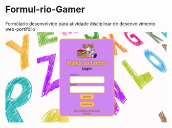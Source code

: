 # Formul-rio-Gamer
Formúlario desenvolvido para atividade disciplinar de desenvolvimento web-portifólio
<img src="https://github.com/mariaccarolina/Formul-rio-Gamer/blob/master/img/login.jpg?raw=true"/>
